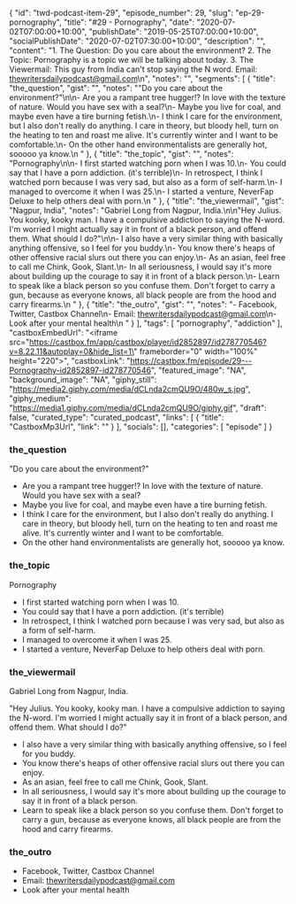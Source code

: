 {
	"id": "twd-podcast-item-29",
	"episode_number": 29,
	"slug": "ep-29-pornography",
	"title": "#29 - Pornography",
	"date": "2020-07-02T07:00:00+10:00",
	"publishDate": "2019-05-25T07:00:00+10:00",
	"socialPublishDate": "2020-07-02T07:30:00+10:00",
	"description": "",
	"content": "1. The Question: Do you care about the environment? 2. The Topic: Pornography is a topic we will be talking about today. 3. The Viewermail: This guy from India can't stop saying the N word. Email: thewritersdailypodcast@gmail.com\n",
	"notes": "",
	"segments": [
		{
			"title": "the_question",
			"gist": "",
			"notes": "\"Do you care about the environment?\"\n\n- Are you a rampant tree hugger!? In love with the texture of nature. Would you have sex with a seal?\n- Maybe you live for coal, and maybe even have a tire burning fetish.\n- I think I care for the environment, but I also don't really do anything. I care in theory, but bloody hell, turn on the heating to ten and roast me alive. It's currently winter and I want to be comfortable.\n- On the other hand environmentalists are generally hot, sooooo ya know.\n      "
		},
		{
			"title": "the_topic",
			"gist": "",
			"notes": "Pornography\n\n- I first started watching porn when I was 10.\n- You could say that I have a porn addiction. (it's terrible)\n- In retrospect, I think I watched porn because I was very sad, but also as a form of self-harm.\n- I managed to overcome it when I was 25.\n- I started a venture, NeverFap Deluxe to help others deal with porn.\n      "
		},
		{
			"title": "the_viewermail",
			"gist": "Nagpur, India",
			"notes": "Gabriel Long from Nagpur, India.\n\n\"Hey Julius. You kooky, kooky man. I have a compulsive addiction to saying the N-word. I'm worried I might actually say it in front of a black person, and offend them. What should I do?\"\n\n- I also have a very similar thing with basically anything offensive, so I feel for you buddy.\n- You know there's heaps of other offensive racial slurs out there you can enjoy.\n- As an asian, feel free to call me Chink, Gook, Slant.\n- In all seriousness, I would say it's more about building up the courage to say it in front of a black person.\n- Learn to speak like a black person so you confuse them. Don't forget to carry a gun, because as everyone knows, all black people are from the hood and carry firearms.\n      "
		},
		{
			"title": "the_outro",
			"gist": "",
			"notes": "- Facebook, Twitter, Castbox Channel\n- Email: thewritersdailypodcast@gmail.com\n- Look after your mental health\n      "
		}
	],
	"tags": [
		"pornography",
		"addiction"
	],
	"castboxEmbedUrl": "<iframe src=\"https://castbox.fm/app/castbox/player/id2852897/id278770546?v=8.22.11&autoplay=0&hide_list=1\" frameborder=\"0\" width=\"100%\" height=\"220\"></iframe>",
	"castboxLink": "https://castbox.fm/episode/29---Pornography-id2852897-id278770546",
	"featured_image": "NA",
	"background_image": "NA",
	"giphy_still": "https://media2.giphy.com/media/dCLnda2cmQU9O/480w_s.jpg",
	"giphy_medium": "https://media1.giphy.com/media/dCLnda2cmQU9O/giphy.gif",
	"draft": false,
	"curated_type": "curated_podcast",
	"links": [
		{
			"title": "CastboxMp3Url",
			"link": ""
		}
	],
	"socials": [],
	"categories": [
		"episode"
	]
}

### the_question

"Do you care about the environment?"

- Are you a rampant tree hugger!? In love with the texture of nature. Would you have sex with a seal?
- Maybe you live for coal, and maybe even have a tire burning fetish.
- I think I care for the environment, but I also don't really do anything. I care in theory, but bloody hell, turn on the heating to ten and roast me alive. It's currently winter and I want to be comfortable.
- On the other hand environmentalists are generally hot, sooooo ya know.
      
### the_topic

Pornography

- I first started watching porn when I was 10.
- You could say that I have a porn addiction. (it's terrible)
- In retrospect, I think I watched porn because I was very sad, but also as a form of self-harm.
- I managed to overcome it when I was 25.
- I started a venture, NeverFap Deluxe to help others deal with porn.
      
### the_viewermail

Gabriel Long from Nagpur, India.

"Hey Julius. You kooky, kooky man. I have a compulsive addiction to saying the N-word. I'm worried I might actually say it in front of a black person, and offend them. What should I do?"

- I also have a very similar thing with basically anything offensive, so I feel for you buddy.
- You know there's heaps of other offensive racial slurs out there you can enjoy.
- As an asian, feel free to call me Chink, Gook, Slant.
- In all seriousness, I would say it's more about building up the courage to say it in front of a black person.
- Learn to speak like a black person so you confuse them. Don't forget to carry a gun, because as everyone knows, all black people are from the hood and carry firearms.
      
### the_outro

- Facebook, Twitter, Castbox Channel
- Email: thewritersdailypodcast@gmail.com
- Look after your mental health
      
